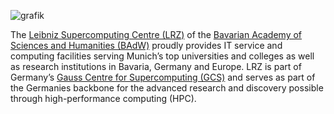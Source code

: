 ![grafik](https://user-images.githubusercontent.com/40861554/196944486-25678ba6-38bc-4b3a-aaa0-7379f45d11f1.png)

The [Leibniz Supercomputing Centre (LRZ)](https://www.lrz.de/) of the [Bavarian Academy of Sciences and Humanities (BAdW)](https://badw.de/en/the-academy.html) proudly provides IT service and computing facilities serving Munich’s top universities and colleges as well as research institutions in Bavaria, Germany and Europe. LRZ is part of Germany’s [Gauss Centre for Supercomputing (GCS)](https://www.gauss-centre.eu/) and serves as part of the Germanies backbone for the advanced research and discovery possible through high-performance computing (HPC). 
